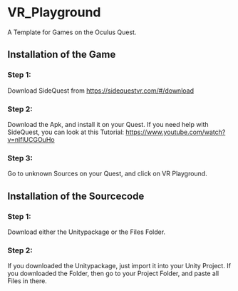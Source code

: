 # VR_Playground
A Template for Games on the Oculus Quest.

## Installation of the Game
### Step 1:
Download SideQuest from https://sidequestvr.com/#/download
### Step 2:
Download the Apk, and install it on your Quest.
If you need help with SideQuest, you can look at this Tutorial:
https://www.youtube.com/watch?v=nlflUCGOuHo
### Step 3:
Go to unknown Sources on your Quest, and click on VR Playground.

## Installation of the Sourcecode
### Step 1:
Download either the Unitypackage or the Files Folder.
### Step 2:
If you downloaded the Unitypackage, just import it into your Unity Project.
If you downloaded the Folder, then go to your Project Folder, and paste all Files in there.


